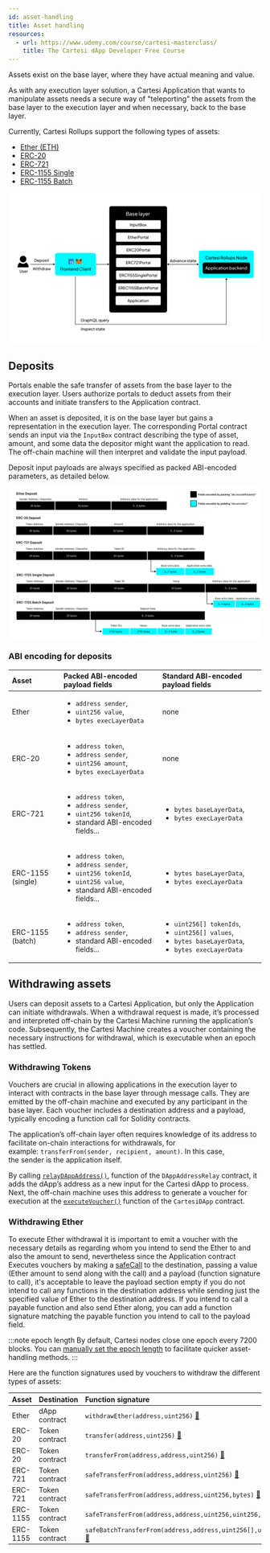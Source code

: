 ```yaml
---
id: asset-handling
title: Asset handling
resources:
  - url: https://www.udemy.com/course/cartesi-masterclass/
    title: The Cartesi dApp Developer Free Course
---
```


Assets exist on the base layer, where they have actual meaning and value.

As with any execution layer solution, a Cartesi Application that wants to manipulate assets needs a secure way of "teleporting" the assets from the base layer to the execution layer and when necessary, back to the base layer.

Currently, Cartesi Rollups support the following types of assets:

- [Ether (ETH)](../api-reference/contracts/portals/EtherPortal.md)
- [ERC-20](../api-reference/contracts/portals/ERC20Portal.md)
- [ERC-721](../api-reference/contracts/portals/ERC721Portal.md)
- [ERC-1155 Single](../api-reference/contracts/portals/ERC1155SinglePortal.md)
- [ERC-1155 Batch](../api-reference/contracts/portals/ERC1155BatchPortal.md)

![img](../../..//static/img/v2.0/onchain-contracts.jpg)

## Deposits

Portals enable the safe transfer of assets from the base layer to the execution layer. Users authorize portals to deduct assets from their accounts and initiate transfers to the Application contract.

When an asset is deposited, it is on the base layer but gains a representation in the execution layer. The corresponding Portal contract sends an input via the `InputBox` contract describing the type of asset, amount, and some data the depositor might want the application to read. The off-chain machine will then interpret and validate the input payload.

Deposit input payloads are always specified as packed ABI-encoded parameters, as detailed below.

![img](../../..//static/img/v2.0/deposit-payload.jpg)

### ABI encoding for deposits

| Asset             | Packed ABI-encoded payload fields                                                                                                                       | Standard ABI-encoded payload fields                                                                                              |
| :---------------- | :------------------------------------------------------------------------------------------------------------------------------------------------------ | :------------------------------------------------------------------------------------------------------------------------------- |
| Ether             | <ul><li>`address sender`,</li><li>`uint256 value`,</li><li>`bytes execLayerData`</li></ul>                                                              | none                                                                                                                             |
| ERC-20            | <ul><li>`address token`,</li><li>`address sender`,</li><li>`uint256 amount`,</li><li>`bytes execLayerData`</li></ul>                                    | none                                                                                                                             |
| ERC-721           | <ul><li>`address token`,</li><li>`address sender`,</li><li>`uint256 tokenId`,</li><li>standard ABI-encoded fields...</li></ul>                          | <ul><li>`bytes baseLayerData`,</li><li>`bytes execLayerData`</li></ul>                                                           |
| ERC-1155 (single) | <ul><li>`address token`,</li><li>`address sender`,</li><li>`uint256 tokenId`,</li><li>`uint256 value`,</li><li>standard ABI-encoded fields...</li></ul> | <ul><li>`bytes baseLayerData`,</li><li>`bytes execLayerData`</li></ul>                                                           |
| ERC-1155 (batch)  | <ul><li>`address token`,</li><li>`address sender`,</li><li>standard ABI-encoded fields...</li></ul>                                                     | <ul><li>`uint256[] tokenIds`,</li><li>`uint256[] values`,</li><li>`bytes baseLayerData`,</li><li>`bytes execLayerData`</li></ul> |

## Withdrawing assets

Users can deposit assets to a Cartesi Application, but only the Application can initiate withdrawals. When a withdrawal request is made, it’s processed and interpreted off-chain by the Cartesi Machine running the application’s code. Subsequently, the Cartesi Machine creates a voucher containing the necessary instructions for withdrawal, which is executable when an epoch has settled.

### Withdrawing Tokens

Vouchers are crucial in allowing applications in the execution layer to interact with contracts in the base layer through message calls. They are emitted by the off-chain machine and executed by any participant in the base layer. Each voucher includes a destination address and a payload, typically encoding a function call for Solidity contracts.

The application’s off-chain layer often requires knowledge of its address to facilitate on-chain interactions for withdrawals, for example: `transferFrom(sender, recipient, amount)`. In this case, the sender is the application itself.

By calling [`relayDAppAddress()`](../api-reference/json-rpc/relays/relays.md), function of the `DAppAddressRelay` contract, it adds the dApp’s address as a new input for the Cartesi dApp to process. Next, the off-chain machine uses this address to generate a voucher for execution at the [`executeVoucher()`](../api-reference/json-rpc/application.md/#executevoucher) function of the `CartesiDApp` contract.

### Withdrawing Ether

To execute Ether withdrawal it is important to emit a voucher with the necessary details as regarding whom you intend to send the Ether to and also the amount to send, nevertheless since the Application contract Executes vouchers by making a [safeCall](https://github.com/cartesi/rollups-contracts/blob/cb52d00ededd2da9f8bf7757710301dccb7d536d/src/library/LibAddress.sol#L18C14-L18C22) to the destination, passing a value (Ether amount to send along with the call) and a payload (function signature to call), it's acceptable to leave the payload section empty if you do not intend to call any functions in the destination address while sending just the specified value of Ether to the destination address. If you intend to call a payable function and also send Ether along, you can add a function signature matching the payable function you intend to call to the payload field.

:::note epoch length
By default, Cartesi nodes close one epoch every 7200 blocks. You can [manually set the epoch length](./cli-commands.md/#run) to facilitate quicker asset-handling methods.
:::

Here are the function signatures used by vouchers to withdraw the different types of assets:

| Asset    | Destination    | Function signature                                                                                                                          |
| :------- | :------------- | :------------------------------------------------------------------------------------------------------------------------------------------ |
| Ether    | dApp contract  | `withdrawEther(address,uint256)` [:page_facing_up:](../api-reference/json-rpc/application.md/#withdrawether)                            |
| ERC-20   | Token contract | `transfer(address,uint256)` [:page_facing_up:](https://eips.ethereum.org/EIPS/eip-20#methods)                                               |
| ERC-20   | Token contract | `transferFrom(address,address,uint256)` [:page_facing_up:](https://eips.ethereum.org/EIPS/eip-20#methods)                                   |
| ERC-721  | Token contract | `safeTransferFrom(address,address,uint256)` [:page_facing_up:](https://eips.ethereum.org/EIPS/eip-721#specification)                        |
| ERC-721  | Token contract | `safeTransferFrom(address,address,uint256,bytes)` [:page_facing_up:](https://eips.ethereum.org/EIPS/eip-721#specification)                  |
| ERC-1155 | Token contract | `safeTransferFrom(address,address,uint256,uint256,data)` [:page_facing_up:](https://eips.ethereum.org/EIPS/eip-1155#specification)          |
| ERC-1155 | Token contract | `safeBatchTransferFrom(address,address,uint256[],uint256[],data)` [:page_facing_up:](https://eips.ethereum.org/EIPS/eip-1155#specification) |
